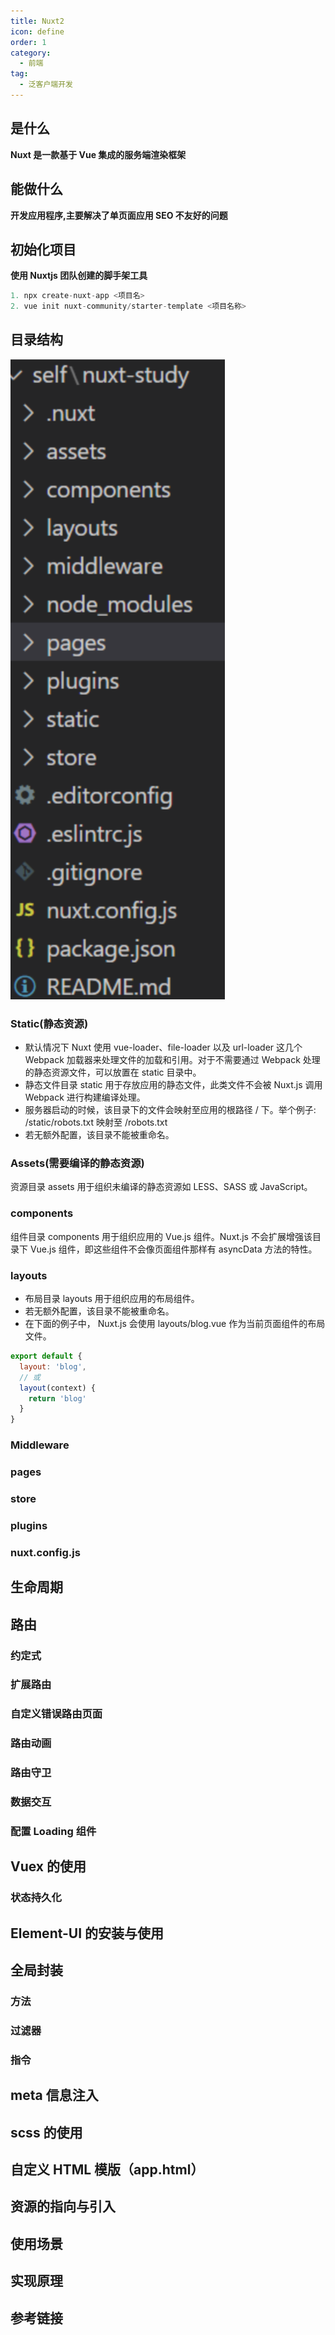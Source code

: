 ```yaml
---
title: Nuxt2
icon: define
order: 1
category:
  - 前端
tag:
  - 泛客户端开发
---
```


## 是什么

**Nuxt 是一款基于 Vue 集成的服务端渲染框架**

## 能做什么

**开发应用程序,主要解决了单页面应用 SEO 不友好的问题**

## 初始化项目

**使用 Nuxtjs 团队创建的脚手架工具**

```js
1. npx create-nuxt-app <项目名> 
2. vue init nuxt-community/starter-template <项目名称>
```

## 目录结构

![image-20230728085337830](https://raw.githubusercontent.com/GodX-18/picBed/main/image-20230728085337830.png)

### Static(静态资源)

- 默认情况下 Nuxt 使用 vue-loader、file-loader 以及 url-loader 这几个 Webpack 加载器来处理文件的加载和引用。对于不需要通过 Webpack 处理的静态资源文件，可以放置在 static 目录中。
- 静态文件目录 static 用于存放应用的静态文件，此类文件不会被 Nuxt.js 调用 Webpack 进行构建编译处理。
- 服务器启动的时候，该目录下的文件会映射至应用的根路径 / 下。举个例子: /static/robots.txt 映射至 /robots.txt
- 若无额外配置，该目录不能被重命名。

### Assets(需要编译的静态资源)

资源目录 assets 用于组织未编译的静态资源如 LESS、SASS 或 JavaScript。

### components

组件目录 components 用于组织应用的 Vue.js 组件。Nuxt.js 不会扩展增强该目录下 Vue.js 组件，即这些组件不会像页面组件那样有 asyncData 方法的特性。

### layouts

* 布局目录 layouts 用于组织应用的布局组件。
* 若无额外配置，该目录不能被重命名。
* 在下面的例子中， Nuxt.js 会使用 layouts/blog.vue 作为当前页面组件的布局文件。

```js
export default {
  layout: 'blog',
  // 或
  layout(context) {
    return 'blog'
  }
}
```

### Middleware

### pages

### store

### plugins

### nuxt.config.js

## 生命周期

## 路由

### 约定式

### 扩展路由

### 自定义错误路由页面

### 路由动画

### 路由守卫

### 数据交互

### 配置 Loading 组件

## Vuex 的使用

### 状态持久化

## Element-UI 的安装与使用

## 全局封装

### 方法

### 过滤器

### 指令

## meta 信息注入

## scss 的使用

## 自定义 HTML 模版（app.html）

## 资源的指向与引入

## 使用场景

## 实现原理

## 参考链接
